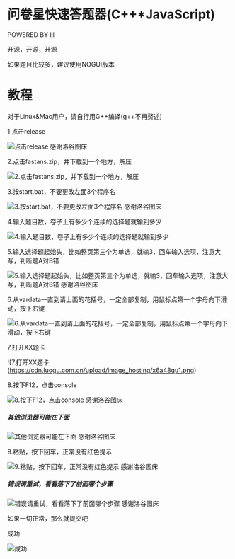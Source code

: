# 问卷星快速答题器(C++*JavaScript)
 
 POWERED BY ljl
 
开源，开源，开源

如果题目比较多，建议使用NOGUI版本

# 教程

对于Linux&Mac用户，请自行用G++编译(g++不再赘述)

1.点击release

![点击release 感谢洛谷图床](https://cdn.luogu.com.cn/upload/image_hosting/8yfw805q.png)

2.点击fastans.zip，并下载到一个地方，解压

![2.点击fastans.zip，并下载到一个地方，解压 ](https://cdn.luogu.com.cn/upload/image_hosting/58t2nm9s.png)

3.按start.bat，不要更改左面3个程序名

![3.按start.bat，不要更改左面3个程序名 感谢洛谷图床](https://cdn.luogu.com.cn/upload/image_hosting/4ty16uqv.png)

4.输入题目数，卷子上有多少个连续的选择题就输到多少

![4.输入题目数，卷子上有多少个连续的选择题就输到多少](https://cdn.luogu.com.cn/upload/image_hosting/v67q2h30.png)

5.输入选择题起始头，比如整页第三个为单选，就输3，回车输入选项，注意大写，判断题A对B错

![5.输入选择题起始头，比如整页第三个为单选，就输3，回车输入选项，注意大写，判断题A对B错 感谢洛谷图床](https://cdn.luogu.com.cn/upload/image_hosting/0ge3ugcy.png)

6.从vardata一直到请上面的花括号，一定全部复制，用鼠标点第一个字母向下滑动，按下右键

![6.从vardata一直到请上面的花括号，一定全部复制，用鼠标点第一个字母向下滑动，按下右键](https://cdn.luogu.com.cn/upload/image_hosting/qysd6k1c.png)

7.打开XX题卡

![7.打开XX题卡 (https://cdn.luogu.com.cn/upload/image_hosting/x6a48qu1.png)

8.按下F12，点击console

![8.按下F12，点击console 感谢洛谷图床](https://cdn.luogu.com.cn/upload/image_hosting/ywa3gzel.png)

##### 其他浏览器可能在下面

![其他浏览器可能在下面 感谢洛谷图床](https://cdn.luogu.com.cn/upload/image_hosting/fmdauxtc.png)

9.粘贴，按下回车，正常没有红色提示

![9.粘贴，按下回车，正常没有红色提示 感谢洛谷图床](https://cdn.luogu.com.cn/upload/image_hosting/0hs4gs3m.png)

##### 错误请重试，看看落下了前面哪个步骤

![错误请重试，看看落下了前面哪个步骤 感谢洛谷图床](https://cdn.luogu.com.cn/upload/image_hosting/tiwtqbr0.png)

如果一切正常，那么就提交吧

成功

![成功](https://cdn.luogu.com.cn/upload/image_hosting/owhcl7xk.png)


